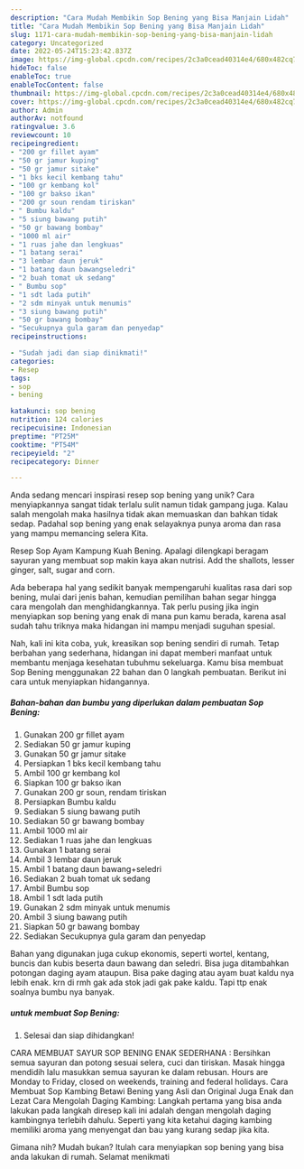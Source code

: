 ```yaml
---
description: "Cara Mudah Membikin Sop Bening yang Bisa Manjain Lidah"
title: "Cara Mudah Membikin Sop Bening yang Bisa Manjain Lidah"
slug: 1171-cara-mudah-membikin-sop-bening-yang-bisa-manjain-lidah
category: Uncategorized
date: 2022-05-24T15:23:42.837Z
image: https://img-global.cpcdn.com/recipes/2c3a0cead40314e4/680x482cq70/sop-bening-foto-resep-utama.jpg
hideToc: false
enableToc: true
enableTocContent: false
thumbnail: https://img-global.cpcdn.com/recipes/2c3a0cead40314e4/680x482cq70/sop-bening-foto-resep-utama.jpg
cover: https://img-global.cpcdn.com/recipes/2c3a0cead40314e4/680x482cq70/sop-bening-foto-resep-utama.jpg
author: Admin
authorAv: notfound
ratingvalue: 3.6
reviewcount: 10
recipeingredient:
- "200 gr fillet ayam"
- "50 gr jamur kuping"
- "50 gr jamur sitake"
- "1 bks kecil kembang tahu"
- "100 gr kembang kol"
- "100 gr bakso ikan"
- "200 gr soun rendam tiriskan"
- " Bumbu kaldu"
- "5 siung bawang putih"
- "50 gr bawang bombay"
- "1000 ml air"
- "1 ruas jahe dan lengkuas"
- "1 batang serai"
- "3 lembar daun jeruk"
- "1 batang daun bawangseledri"
- "2 buah tomat uk sedang"
- " Bumbu sop"
- "1 sdt lada putih"
- "2 sdm minyak untuk menumis"
- "3 siung bawang putih"
- "50 gr bawang bombay"
- "Secukupnya gula garam dan penyedap"
recipeinstructions:

- "Sudah jadi dan siap dinikmati!"
categories:
- Resep
tags:
- sop
- bening

katakunci: sop bening 
nutrition: 124 calories
recipecuisine: Indonesian
preptime: "PT25M"
cooktime: "PT54M"
recipeyield: "2"
recipecategory: Dinner

---
```





Anda sedang mencari inspirasi resep sop bening yang unik? Cara menyiapkannya sangat tidak terlalu sulit namun tidak gampang juga. Kalau salah mengolah maka hasilnya tidak akan memuaskan dan bahkan tidak sedap. Padahal sop bening yang enak selayaknya punya aroma dan rasa yang mampu memancing selera Kita.





Resep Sop Ayam Kampung Kuah Bening. Apalagi dilengkapi beragam sayuran yang membuat sop makin kaya akan nutrisi. Add the shallots, lesser ginger, salt, sugar and corn.

Ada beberapa hal yang sedikit banyak mempengaruhi kualitas rasa dari sop bening, mulai dari jenis bahan, kemudian pemilihan bahan segar hingga cara mengolah dan menghidangkannya. Tak perlu pusing jika ingin menyiapkan sop bening yang enak di mana pun kamu berada, karena asal sudah tahu triknya maka hidangan ini mampu menjadi suguhan spesial.






Nah, kali ini kita coba, yuk, kreasikan sop bening sendiri di rumah. Tetap berbahan yang sederhana, hidangan ini dapat memberi manfaat untuk membantu menjaga kesehatan tubuhmu sekeluarga. Kamu bisa membuat Sop Bening menggunakan 22 bahan dan 0 langkah pembuatan. Berikut ini cara untuk menyiapkan hidangannya.

<!--inarticleads1-->

##### Bahan-bahan dan bumbu yang diperlukan dalam pembuatan Sop Bening:

1. Gunakan 200 gr fillet ayam
1. Sediakan 50 gr jamur kuping
1. Gunakan 50 gr jamur sitake
1. Persiapkan 1 bks kecil kembang tahu
1. Ambil 100 gr kembang kol
1. Siapkan 100 gr bakso ikan
1. Gunakan 200 gr soun, rendam tiriskan
1. Persiapkan  Bumbu kaldu
1. Sediakan 5 siung bawang putih
1. Sediakan 50 gr bawang bombay
1. Ambil 1000 ml air
1. Sediakan 1 ruas jahe dan lengkuas
1. Gunakan 1 batang serai
1. Ambil 3 lembar daun jeruk
1. Ambil 1 batang daun bawang+seledri
1. Sediakan 2 buah tomat uk sedang
1. Ambil  Bumbu sop
1. Ambil 1 sdt lada putih
1. Gunakan 2 sdm minyak untuk menumis
1. Ambil 3 siung bawang putih
1. Siapkan 50 gr bawang bombay
1. Sediakan Secukupnya gula garam dan penyedap


Bahan yang digunakan juga cukup ekonomis, seperti wortel, kentang, buncis dan kubis beserta daun bawang dan seledri. Bisa juga ditambahkan potongan daging ayam ataupun. Bisa pake daging atau ayam buat kaldu nya lebih enak. krn di rmh gak ada stok jadi gak pake kaldu. Tapi ttp enak soalnya bumbu nya banyak. 

<!--inarticleads2-->

#####  untuk membuat Sop Bening:


1. Selesai dan siap dihidangkan!

CARA MEMBUAT SAYUR SOP BENING ENAK SEDERHANA : Bersihkan semua sayuran dan potong sesuai selera, cuci dan tiriskan. Masak hingga mendidih lalu masukkan semua sayuran ke dalam rebusan. Hours are Monday to Friday, closed on weekends, training and federal holidays. Cara Membuat Sop Kambing Betawi Bening yang Asli dan Original Juga Enak dan Lezat Cara Mengolah Daging Kambing: Langkah pertama yang bisa anda lakukan pada langkah diresep kali ini adalah dengan mengolah daging kambingnya terlebih dahulu. Seperti yang kita ketahui daging kambing memiliki aroma yang menyengat dan bau yang kurang sedap jika kita. 

Gimana nih? Mudah bukan? Itulah cara menyiapkan sop bening yang bisa anda lakukan di rumah. Selamat menikmati
